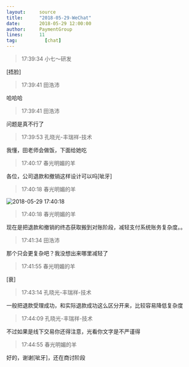 ```yaml
---
layout:     source 
title:      "2018-05-29-WeChat"
date:       2018-05-29 12:00:00
author:     PaymentGroup
lines:      11 
tag:		  [chat]
---
```

> 17:39:34  小七～研发  
   
[捂脸]  
   
> 17:39:41  田浩沛  
   
哈哈哈  
   
> 17:39:41  田浩沛  
   
问题是真不行了  
   
> 17:39:53  孔晓光-丰瑞祥-技术  
   
我懂，田老师会做饭，下面给她吃  
   
> 17:40:17  春光明媚的羊  
   
各位，公司退款和撤销这样设计可以吗[呲牙]   
   
> 17:40:18  春光明媚的羊  
   
![2018-05-29 17:40:18](http://static.cocolian.org/img/20180529_174018.png) 
   
> 17:40:18  春光明媚的羊  
   
现在是把退款和撤销的终态获取搬到对账阶段，减轻支付系统账务复杂度。。  
   
> 17:41:34  田浩沛  
   
那个只会更复杂吧？我没想出来哪里减轻了  
   
> 17:41:55  春光明媚的羊  
   
[衰]  
   
> 17:43:14  孔晓光-丰瑞祥-技术  
   
一般把退款受理成功，和实际退款成功这么区分开来，比较容易降低复杂度  
   
> 17:44:09  孔晓光-丰瑞祥-技术  
   
不过如果是线下交易你还得注意，光看你文字是不严谨得  
   
> 17:44:55  春光明媚的羊  
   
好的，谢谢[呲牙]，还在商讨阶段  
   
